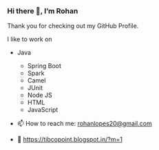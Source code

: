 ### Hi there 👋, I’m Rohan

<!--
**rohanlopes20/rohanlopes20** is a ✨ _special_ ✨ repository because its `README.md` (this file) appears on your GitHub profile.

Here are some ideas to get you started:

- 🔭 I’m currently working on ...
- 🌱 I’m currently learning ...
- 👯 I’m looking to collaborate on ...
- 🤔 I’m looking for help with ...
- 💬 Ask me about ...
- 📫 How to reach me: ...
- 😄 Pronouns: ...
- ⚡ Fun fact: ...
-->

Thank you for checking out my GitHub Profile. 

I like to work on 
- Java 
   - Spring Boot
   - Spark
   - Camel
   - JUnit
   - Node JS
   - HTML
   - JavaScript

- 📫 How to reach me: rohanlopes20@gmail.com
- :link: https://tibcopoint.blogspot.in/?m=1
